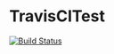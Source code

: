 # TravisCITest

[![Build Status](https://travis-ci.org/odanado/TravisCITest.svg)](https://travis-ci.org/odanado/TravisCITest)
